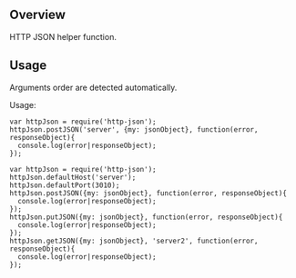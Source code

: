 ## Overview
HTTP JSON helper function.

## Usage
Arguments order are detected automatically.

Usage:

```
var httpJson = require('http-json');
httpJson.postJSON('server', {my: jsonObject}, function(error, responseObject){
  console.log(error|responseObject);
});

var httpJson = require('http-json');
httpJson.defaultHost('server');
httpJson.defaultPort(3010);
httpJson.postJSON({my: jsonObject}, function(error, responseObject){
  console.log(error|responseObject);
});
httpJson.putJSON({my: jsonObject}, function(error, responseObject){
  console.log(error|responseObject);
});
httpJson.getJSON({my: jsonObject}, 'server2', function(error, responseObject){
  console.log(error|responseObject);
});

```
